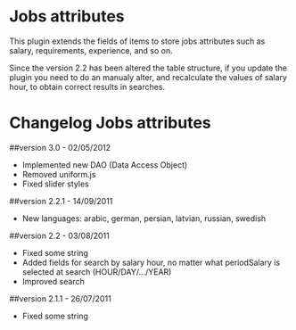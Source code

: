 Jobs attributes
===============

This plugin extends the fields of items to store jobs attributes such as salary, requirements, experience, and so on.

Since the version 2.2 has been altered the table structure, if you update the plugin you need to do an manualy alter, and recalculate the values of salary hour, to obtain correct results in searches.

Changelog Jobs attributes
=========================

##version 3.0 - 02/05/2012

* Implemented new DAO (Data Access Object)
* Removed uniform.js
* Fixed slider styles

##version 2.2.1 - 14/09/2011

* New languages: arabic, german, persian, latvian, russian, swedish

##version 2.2 - 03/08/2011

* Fixed some string
* Added fields for search by salary hour, no matter what periodSalary is selected at search (HOUR/DAY/.../YEAR)
* Improved search

##version 2.1.1 - 26/07/2011

* Fixed some string
